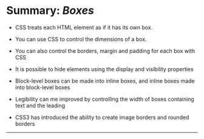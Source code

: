 # **Summary: *Boxes***

- CSS treats each HTML element as if it has its own box.

- You can use CSS to control the dimensions of a box.

- You can also control the borders, margin and padding for each box with CSS

- It is possible to hide elements using the display and visibility properties

- Block-level boxes can be made into inline boxes, and inline boxes made into block-level boxes

- Legibility can me improved by controlling the width of boxes containing text and the leading

- CSS3 has introduced the ability to create image borders and rounded borders

---